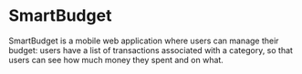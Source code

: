 # SmartBudget
SmartBudget is a mobile web application where users can manage their budget: users have a list of transactions associated with a category, so that users can see how much money they spent and on what.
